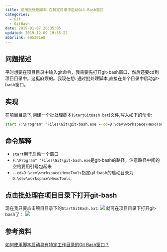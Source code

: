 ```yaml
---
title: 使用批处理脚本 在特定目录中启动Git-Bash窗口
categories: 
  - Git
  - GitBash
date: 2019-01-07 20:35:05
updated: 2019-12-09 19:55:22
abbrlink: e95301e8
---
```

## 问题描述 ##
平时想要在项目目录中输入git命令，我需要先打开git-bash窗口，然后还要cd到项目目录中。这挺麻烦的。我现在想:
通过批处理脚本,直接在某个目录中启动git-bash窗口。
## 实现 ##
在项目目录下,创建一个批处理脚本(`StartGitBash.bat`)文件,写入如下的命令:
```cmd
start F:\Program" "Files\Git\git-bash.exe --cd=D:\dev\workspace\HexoTools
```
## 命令解释 ##
- `start`用于启动一个窗口
- `F:\Program" "Files\Git\git-bash.exe`是git-bash的路径，注意路径中间的空格要用引号包起来
- `--cd=D:\dev\workspace\HexoTools`指定git-bash的启动目录为`D:\dev\workspace\HexoTools`,

## 点击批处理在项目目录下打开git-bash ##
现在我只要点击项目目录下的`StartGitBash.bat`:
![](https://image-1257720033.cos.ap-shanghai.myqcloud.com/blog/git/GitBash/KuaiSuDaKai/1.png)
就可在项目目录下打开git-bash了：
![](https://image-1257720033.cos.ap-shanghai.myqcloud.com/blog/git/GitBash/KuaiSuDaKai/2.png)
## 参考资料 ##
[如何使用脚本启动具有特定工作目录的Git Bash窗口？](https://code.i-harness.com/zh-CN/q/12fe77e)